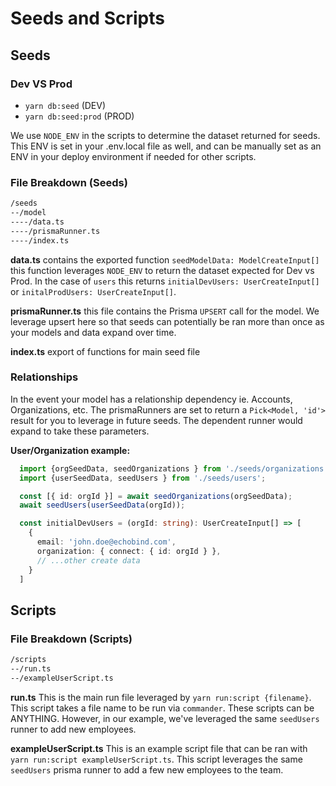 # Seeds and Scripts

## Seeds

### Dev VS Prod

- `yarn db:seed` (DEV)
- `yarn db:seed:prod` (PROD)

We use `NODE_ENV` in the scripts to determine the dataset returned for seeds.
This ENV is set in your .env.local file as well, and can be manually set as an ENV in your deploy environment if needed for other scripts.

### File Breakdown (Seeds)

```sh
/seeds
--/model
----/data.ts
----/prismaRunner.ts
----/index.ts
```

**data.ts** contains the exported function `seedModelData: ModelCreateInput[]` this function leverages `NODE_ENV` to return the dataset expected for Dev vs Prod. In the case of `users` this returns `initialDevUsers: UserCreateInput[]` or `initalProdUsers: UserCreateInput[]`.

**prismaRunner.ts** this file contains the Prisma `UPSERT` call for the model. We leverage upsert here so that seeds can potentially be ran more than once as your models and data expand over time.

**index.ts** export of functions for main seed file

### Relationships

In the event your model has a relationship dependency ie. Accounts, Organizations, etc. The prismaRunners are set to return a `Pick<Model, 'id'>` result for you to leverage in future seeds. The dependent runner would expand to take these parameters.

**User/Organization example:**

```ts
  import {orgSeedData, seedOrganizations } from './seeds/organizations';
  import {userSeedData, seedUsers } from './seeds/users';

  const [{ id: orgId }] = await seedOrganizations(orgSeedData);
  await seedUsers(userSeedData(orgId));
```

```ts
  const initialDevUsers = (orgId: string): UserCreateInput[] => [
    {
      email: 'john.doe@echobind.com',
      organization: { connect: { id: orgId } },
      // ...other create data
    }
  ]
```

## Scripts

### File Breakdown (Scripts)

```sh
/scripts
--/run.ts
--/exampleUserScript.ts
```

**run.ts** This is the main run file leveraged by `yarn run:script {filename}`.
This script takes a file name to be run via `commander`. These scripts can be ANYTHING. However, in our example, we've leveraged the same `seedUsers` runner to add new employees.

**exampleUserScript.ts** This is an example script file that can be ran with `yarn run:script exampleUserScript.ts`. This script leverages the same `seedUsers` prisma runner to add a few new employees to the team.
